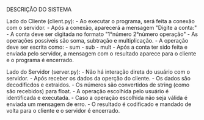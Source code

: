 DESCRIÇÃO DO SISTEMA

Lado do Cliente (client.py):
    - Ao executar o programa, será feita a conexão com o servidor.
    - Após a conexão, aparecerá a mensagem "Digite a conta:"
        - A conta deve ser digitada no formato "1°número 2°número operação"
            - As operações possíveis são soma, subtração e multiplicação.
            - A operação deve ser escrita como:
                - sum 
                - sub
                - mult
    - Após a conta ter sido feita e enviada pelo servidor, a mensagem com o resultado aparece para o cliente e o programa é encerrado.

Lado do Servidor (server.py):
    - Não há interação direta do usuário com o servidor.
    - Após receber os dados da operção do cliente.
        - Os dados são decodificdos e extraidos.
        - Os números são convertidos de string (como são recebidos) para float.
        - A operação escolhida pelo usuário é identificada e executada.
            - Caso a operação escolhida não seja válida é enviada um mensagem de erro.
        - O resultado é codificado e mandado de volta para o cliente e o servidor é encerrado.